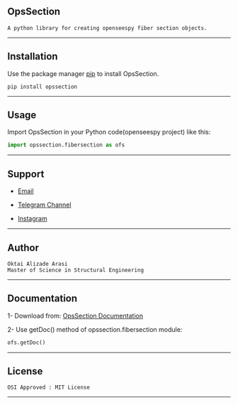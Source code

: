 ## OpsSection

```
A python library for creating openseespy fiber section objects.
```

---

## Installation

Use the package manager [pip](https://pip.pypa.io/en/stable/) to install OpsSection.

```
pip install opssection
```
---
## Usage

Import OpsSection in your Python code(openseespy project) like this:

```python
import opssection.fibersection as ofs
```


---
## Support
- [Email](mailto:ok.programss@gmail.com)

- [Telegram Channel](https://t.me/OKprograms)

- [Instagram](https://www.instagram.com/opensees_apps/?hl=en)

---
## Author
```
Oktai Alizade Arasi
Master of Science in Structural Engineering
```
---
## Documentation

1- Download from: [OpsSection Documentation](https://drive.google.com/file/d/14YjLMHoF9C2b_RddTJqhrB6e6OWlx4Yt/view?usp=sharing)

2- Use getDoc() method of opssection.fibersection module:
```python
ofs.getDoc()
```

---
## License
```
OSI Approved : MIT License
```
---